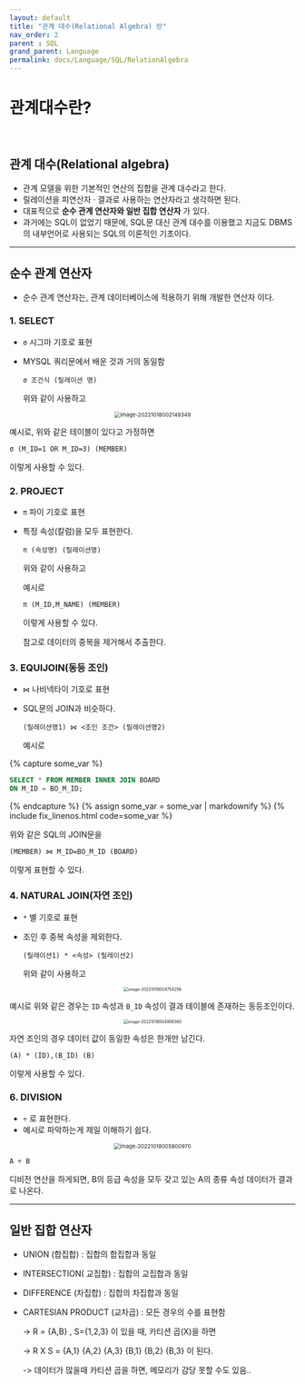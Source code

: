 ```yaml
---
layout: default
title: "관계 대수(Relational Algebra) 란"
nav_order: 2
parent : SQL
grand_parent: Language
permalink: docs/Language/SQL/RelationAlgebra
---
```


# 관계대수란?

<br>


## 관계 대수(Relational algebra)

- 관계 모델을 위한 기본적인 연산의 집합을 관계 대수라고 한다.
- 릴레이션을 피연산자 · 결과로 사용하는 연산자라고 생각하면 된다.
- 대표적으로 **순수 관계 연산자와 일반 집합 연산자** 가 있다.
- 과거에는 SQL이 없었기 때문에, SQL문 대신 관계 대수를 이용했고 지금도 DBMS의 내부언어로 사용되는 SQL의 이론적인 기초이다.



---



## 순수 관계 연산자

* 순수 관계 연산자는, 관계 데이터베이스에 적용하기 위해 개발한 연산자 이다.



### 1. SELECT

* `σ` 시그마 기호로 표현

* MYSQL 쿼리문에서 배운 것과 거의 동일함

  ```
  σ 조건식 (릴레이션 명)
  ```

  위와 같이 사용하고

<p align="center">
  <img src="https://raw.githubusercontent.com/buinq/imageServer/main/img/image-20221018002149349.png" alt="image-20221018002149349" style="zoom: 67%;" />
</p>

  예시로, 위와 같은 테이블이 있다고 가정하면

  ```
  σ (M_ID=1 OR M_ID=3) (MEMBER)
  ```

  이렇게 사용할 수 있다.

  

### 2. PROJECT

* `π` 파이 기호로 표현

* 특정 속성(칼럼)을 모두 표현한다.

  ```
  π (속성명) (릴레이션명)
  ```

  위와 같이 사용하고

  

  예시로

  ```
  π (M_ID,M_NAME) (MEMBER)
  ```

  이렇게 사용할 수 있다.

  

  참고로 데이터의 중복을 제거해서 추출한다.

  

### 3. EQUIJOIN(동등 조인)

* `⋈` 나비넥타이 기호로 표현

* SQL문의 JOIN과 비슷하다.

  ```
  (릴레이션명1) ⋈ <조인 조건> (릴레이션명2)
  ```

  

  예시로

{% capture some_var %}
  ```SQL
  SELECT * FROM MEMBER INNER JOIN BOARD 
  ON M_ID = BO_M_ID;
  ```
{% endcapture %}
{% assign some_var = some_var | markdownify %}
{% include fix_linenos.html code=some_var %}

  위와 같은 SQL의 JOIN문을

  ```
  (MEMBER) ⋈ M_ID=BO_M_ID (BOARD)
  ```

  이렇게 표현할 수 있다.

  

### 4. NATURAL JOIN(자연 조인)

* `*` 별 기호로 표현

* 조인 후 중복 속성을 제외한다.

  ```
  (릴레이션1) * <속성> (릴레이션2)
  ```

  위와 같이 사용하고

<p align="center">
  <img src="https://raw.githubusercontent.com/buinq/imageServer/main/img/image-20221018004754256.png" alt="image-20221018004754256" style="zoom:50%;" />
</p>
  

  예시로 위와 같은 경우는 `ID` 속성과 `B_ID` 속성이 결과 테이블에 존재하는 동등조인이다.

<p align="center">
  <img src="https://raw.githubusercontent.com/buinq/imageServer/main/img/image-20221018004906360.png" alt="image-20221018004906360" style="zoom:50%;" />
</p>

  자연 조인의 경우 데이터 값이 동일한 속성은 한개만 남긴다.

  

  ```
  (A) * (ID),(B_ID) (B)
  ```

  

  이렇게 사용할 수 있다.





### 6. DIVISION

* `÷` 로 표현한다.
* 예시로 파악하는게 제일 이해하기 쉽다.

<p align="center">
<img src="https://raw.githubusercontent.com/buinq/imageServer/main/img/image-20221018005800970.png" alt="image-20221018005800970" style="zoom:67%;" />
</p>


```
A ÷ B 
```

디비전 연산을 하게되면, B의 등급 속성을 모두 갖고 있는 A의 종류 속성 데이터가 결과로 나온다.

---





## 일반 집합 연산자

* UNION (합집합) : 집합의 합집합과 동일

* INTERSECTION( 교집합)  : 집합의 교집합과 동일

* DIFFERENCE (차집합) : 집합의 차집합과 동일

* CARTESIAN PRODUCT (교차곱) : 모든 경우의 수를 표현함

  -> R = {A,B} , S={1,2,3} 이 있을 때, 카티션 곱(X)을 하면

  -> R X S = {A,1} {A,2} {A,3} {B,1} {B,2} {B,3} 이 된다.

  -> 데이터가 많을때 카티션 곱을 하면, 메모리가 감당 못할 수도 있음.. 